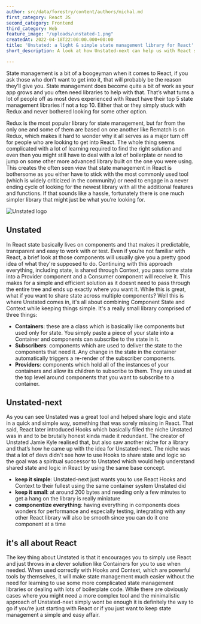 ```yaml
---
author: src/data/forestry/content/authors/michal.md
first_category: React JS
second_category: Frontend
third_category: Web
feature_image: "/uploads/unstated-1.png"
createdAt: 2022-04-18T22:00:00.000+00:00
title: 'Unstated: a light & simple state management library for React'
short_description: A look at how Unstated-next can help us with React state management

---
```

State management is a bit of a boogeyman when it comes to React, if you ask those who don't want to get into it, that will probably be the reason they’ll give you. State management does become quite a bit of work as your app grows and you often need libraries to help with that. That’s what turns a lot of people off as most devs experienced with React have their top 5 state management libraries if not a top 10. Either that or they simply stuck with Redux and never bothered looking for some other option.

Redux is the most popular library for state management, but far from the only one and some of them are based on one another like Rematch is on Redux, which makes it hard to wonder why it all serves as a major turn off for people who are looking to get into React. The whole thing seems complicated with a lot of learning required to find the right solution and even then you might still have to deal with a lot of boilerplate or need to jump on some other more advanced library built on the one you were using. This creates the often seen view that state management in React is bothersome as you either have to stick with the most commonly used tool (which is widely criticized in the community) or need to engage in a never ending cycle of looking for the newest library with all the additional features and functions. If that sounds like a hassle, fortunately there is one much simpler library that might just be what you’re looking for.

![Unstated logo](/uploads/unstated_logo.png "Unstated")

## Unstated

In React state basically lives on components and that makes it predictable, transparent and easy to work with or test. Even if you’re not familiar with React, a brief look at those components will usually give you a pretty good idea of what they're supposed to do. Continuing with this approach everything, including state, is shared through Context, you pass some state into a Provider component and a Consumer component will receive it. This makes for a simple and efficient solution as it doesnt need to pass through the entire tree and ends up exactly where you want it. While this is great, what if you want to share state across multiple components? Well this is where Unstated comes in, it's all about combining Component State and Context while keeping things simple. It's a really small library comprised of three things:

* **Containers**: these are a class which is basically like components but used only for state. You simply paste a piece of your state into a Container and components can subscribe to the state in it.
* **Subscribers**: components which are used to deliver the state to the components that need it. Any change in the state in the container automatically triggers a re-render of the subscriber components.
* **Providers**: components which hold all of the instances of your containers and allow its children to subscribe to them. They are used at the top level around components that you want to subscribe to a container.

## Unstated-next

As you can see Unstated was a great tool and helped share logic and state in a quick and simple way, something that was sorely missing in React. That said, React later introduced Hooks which basically filled the niche Unstated was in and to be brutally honest kinda made it redundant. The creator of Unstated Jamie Kyle realised that, but also saw another niche for a library and that’s how he came up with the idea for Unstated-next. The niche was that a lot of devs didn't see how to use Hooks to share state and logic so the goal was a spiritual successor to Unstated which would help understand shared state and logic in React by using the same base concept.

* **keep it simple**: Unstated-next just wants you to use React Hooks and Context to their fullest using the same container system Unstated did
* **keep it small**: at around 200 bytes and needing only a few minutes to get a hang on the library is really miniature
* **componentize everything**: having everything in components does wonders for performance and especially testing, integrating with any other React library will also be smooth since you can do it one component at a time

## it's all about React

The key thing about Unstated is that it encourages you to simply use React and just throws in a clever solution like Containers for you to use when needed. When used correctly with Hooks and Context, which are powerful tools by themselves, it will make state management much easier without the need for learning to use some more complicated state management libraries or dealing with lots of boilerplate code. While there are obviously cases where you might need a more complex tool and the minimalistic approach of Unstated-next simply wont be enough it is definitely the way to go if you’re just starting with React or if you just want to keep state management a simple and easy affair.